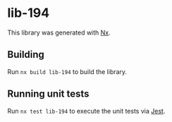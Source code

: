 # lib-194

This library was generated with [Nx](https://nx.dev).

## Building

Run `nx build lib-194` to build the library.

## Running unit tests

Run `nx test lib-194` to execute the unit tests via [Jest](https://jestjs.io).

